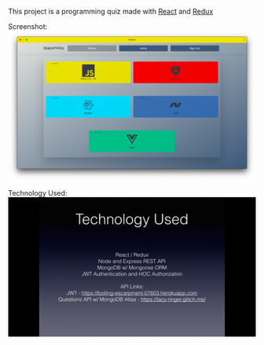 This project is a programming quiz made with [React](https://reactjs.org/) and [Redux](https://redux.js.org/)

Screenshot: ![StackFAQs](screenshot.png)

Technology Used: ![TechSlide](tech.png)
